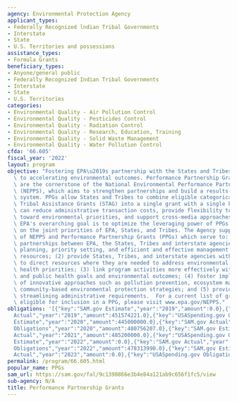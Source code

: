 ```yaml
---
agency: Environmental Protection Agency
applicant_types:
- Federally Recognized lndian Tribal Governments
- Interstate
- State
- U.S. Territories and possessions
assistance_types:
- Formula Grants
beneficiary_types:
- Anyone/general public
- Federally Recognized Indian Tribal Governments
- Interstate
- State
- U.S. Territories
categories:
- Environmental Quality - Air Pollution Control
- Environmental Quality - Pesticides Control
- Environmental Quality - Radiation Control
- Environmental Quality - Research, Education, Training
- Environmental Quality - Solid Waste Management
- Environmental Quality - Water Pollution Control
cfda: '66.605'
fiscal_year: '2022'
layout: program
objective: "Fostering EPA\u2019s partnership with the States and Tribes is critical\
  \ to accelerating environmental outcomes. Performance Partnership Grants (PPGs)\
  \ are the cornerstone of the National Environmental Performance Partnership System\
  \ (NEPPS), which aims to strengthen partnerships and build a results-based management\
  \ system. PPGs allow States and Tribes to combine eligible categorical State and\
  \ Tribal Assistance Grants (STAG) into a single grant with a single budget. PPGs\
  \ can reduce administrative transaction costs, provide flexibility to direct resources\
  \ toward environmental priorities, and support cross-media approaches and initiatives.\
  \ EPA's overarching goal is to optimize the leveraging power of PPGs to focus strategically\
  \ on the joint priorities of EPA, States, and Tribes. The Agency supports the goals\
  \ of NEPPS and Performance Partnership Grants (PPGs) which serve to: (1) strengthen\
  \ partnerships between EPA, the States, Tribes and interstate agencies through joint\
  \ planning, priority setting, and efficient and effective management of federal-state\
  \ resources; (2) provide States, Tribes, and interstate agencies with flexibility\
  \ to direct resources where they are needed to address environmental and public\
  \ health priorities; (3) link program activities more effectively with environmental\
  \ and public health goals and environmental outcomes; (4) foster implementation\
  \ of innovative approaches such as pollution prevention, ecosystem management, and\
  \ community-based environmental protection strategies; and (5) provide savings by\
  \ streamlining administrative requirements.  For a current list of grant programs\
  \ eligible for inclusion in a PPG, please visit www.epa.gov/NEPPS."
obligations: '[{"key":"SAM.gov Estimate","year":"2019","amount":0.0},{"key":"SAM.gov
  Actual","year":"2019","amount":451574221.0},{"key":"USASpending.gov Obligations","year":"2019","amount":451401183.0},{"key":"SAM.gov
  Estimate","year":"2020","amount":445000000.0},{"key":"SAM.gov Actual","year":"2020","amount":481300129.0},{"key":"USASpending.gov
  Obligations","year":"2020","amount":480756207.0},{"key":"SAM.gov Estimate","year":"2021","amount":485200000.0},{"key":"SAM.gov
  Actual","year":"2021","amount":485200000.0},{"key":"USASpending.gov Obligations","year":"2021","amount":496325459.0},{"key":"SAM.gov
  Estimate","year":"2022","amount":0.0},{"key":"SAM.gov Actual","year":"2022","amount":486750000.0},{"key":"USASpending.gov
  Obligations","year":"2022","amount":478313990.0},{"key":"SAM.gov Estimate","year":"2023","amount":490640000.0},{"key":"SAM.gov
  Actual","year":"2023","amount":0.0},{"key":"USASpending.gov Obligations","year":"2023","amount":354859226.0}]'
permalink: /program/66.605.html
popular_name: PPGs
sam_url: https://sam.gov/fal/9c1390866e3b4e84a121ab9c656f1fc5/view
sub-agency: N/A
title: Performance Partnership Grants
---
```

